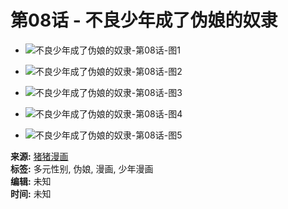 # 第08话 - 不良少年成了伪娘的奴隶

- ![不良少年成了伪娘的奴隶-第08话-图1](https://res1.npdn.top/buliangshaonianchengleweiniangdenuli/633142/001-5277a.jpg)
  
- ![不良少年成了伪娘的奴隶-第08话-图2](https://res1.npdn.top/buliangshaonianchengleweiniangdenuli/633142/002-fbf86.jpg)
  
- ![不良少年成了伪娘的奴隶-第08话-图3](https://res1.npdn.top/buliangshaonianchengleweiniangdenuli/633142/003-576e9.jpg)
  
- ![不良少年成了伪娘的奴隶-第08话-图4](https://res1.npdn.top/buliangshaonianchengleweiniangdenuli/633142/004-80148.jpg)
  
- ![不良少年成了伪娘的奴隶-第08话-图5](https://res1.npdn.top/buliangshaonianchengleweiniangdenuli/633142/005-87cd0.jpg)

**来源:** [猪猪漫画](https://cn.zhuzhumh.com/)  
**标签:** 多元性别, 伪娘, 漫画, 少年漫画  
**编辑:** 未知  
**时间:** 未知